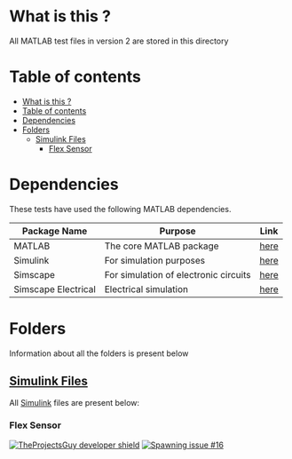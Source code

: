 # What is this ?
All MATLAB test files in version 2 are stored in this directory

# Table of contents
- [What is this ?](#what-is-this)
- [Table of contents](#table-of-contents)
- [Dependencies](#dependencies)
- [Folders](#folders)
  - [Simulink Files](#simulink-files)
    - [Flex Sensor](#flex-sensor)

# Dependencies
These tests have used the following MATLAB dependencies.

| **Package Name** | **Purpose** | **Link** |
| ---- | ---- | ---- | 
| MATLAB | The core MATLAB package | [here](https://in.mathworks.com/products/matlab.html) |
| Simulink | For simulation purposes | [here](https://in.mathworks.com/products/simulink.html) |
| Simscape | For simulation of electronic circuits | [here](https://in.mathworks.com/products/simscape.html) |
| Simscape Electrical | Electrical simulation | [here](https://in.mathworks.com/products/simscape-electrical.html) |


# Folders
Information about all the folders is present below

## [Simulink Files](./Simulink/)
All [Simulink](https://www.mathworks.com/products/simulink.html) files are present below:

### Flex Sensor



[![TheProjectsGuy developer shield](https://img.shields.io/badge/Dev-TheProjectsGuy-0061ff.svg)](https://github.com/TheProjectsGuy)
[![Spawning issue #16](https://img.shields.io/badge/issue-%2316-f49842.svg)](https://github.com/SleepWorkers/Project-SIGHT/issues/16)